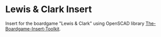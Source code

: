 # Lewis & Clark Insert
Insert for the boardgame "Lewis & Clark" using OpenSCAD library [The-Boardgame-Insert-Toolkit](https://github.com/dppdppd/The-Boardgame-Insert-Toolkit).
